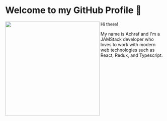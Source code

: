 # Welcome to my GitHub Profile 👋
<img src='https://res.cloudinary.com/achraf-dev/image/upload/v1618595618/hero_13bf5286f6.jpg' align='left' width='300' /> 

Hi there!

My name is Achraf and I'm a JAMStack developer who loves to work with modern web technologies such as React, Redux, and Typescript.
